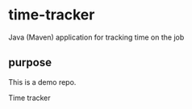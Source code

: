 # time-tracker
Java (Maven) application for tracking time on the job

## purpose

This is a demo repo.

Time tracker
